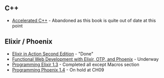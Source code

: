 ## C++
- [Accelerated C++](/C%2B%2B%20-%20Accelerated%20C%2B%2B/) - Abandoned as this book is quite out of date at this point

## Elixir / Phoenix
- [Elixir in Action Second Edition](/Elixir%20-%20Elixir%20in%20Action%20Second%20Edition/) - "Done"
- [Functional Web Development with Elixir, OTP, and Phoenix](/Elixir%2BPhoenix%20-%20Functional%20Web%20Development%20with%20Elixir%2C%20OTP%2C%20and%20Phoenix/) - Underway
- [Programming Elixir 1.3](/Elixir%20-%20Programming%20Elixir%201.3/) - Completed all except Macros section
- [Programming Phoenix 1.4](/Phoenix%20-%20Programming%20Phoenix%201.4/) - On hold at CH09
